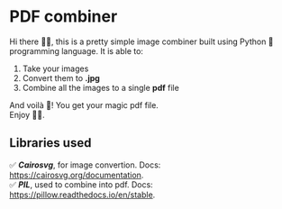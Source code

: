 # PDF combiner
Hi there 👋🏻, this is a pretty simple image combiner built using Python 🐍 programming language.
It is able to:
1. Take your images
2. Convert them to **.jpg**
3. Combine all the images to a single **pdf** file

And voilà 🤩! You get your magic pdf file.  
Enjoy ✌🏻.

## Libraries used
✅ ***Cairosvg***, for image convertion. Docs: https://cairosvg.org/documentation.  
✅ ***PIL***, used to combine into pdf. Docs: https://pillow.readthedocs.io/en/stable.